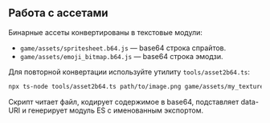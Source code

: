 
## Работа с ассетами

Бинарные ассеты конвертированы в текстовые модули:

- `game/assets/spritesheet.b64.js` — base64 строка спрайтов.
- `game/assets/emoji_bitmap.b64.js` — base64 строка эмодзи.

Для повторной конвертации используйте утилиту `tools/asset2b64.ts`:

```bash
npx ts-node tools/asset2b64.ts path/to/image.png game/assets/my_texture.b64.js --export MY_TEXTURE_B64 --mime image/png
```

Скрипт читает файл, кодирует содержимое в base64, подставляет data-URI и генерирует модуль ES с именованным экспортом.
